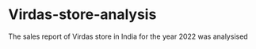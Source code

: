 # Virdas-store-analysis
The sales report of Virdas store  in India for the year 2022 was analysised

